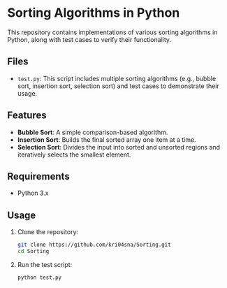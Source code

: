 # Sorting Algorithms in Python

This repository contains implementations of various sorting algorithms in Python, along with test cases to verify their functionality.

## Files

- `test.py`: This script includes multiple sorting algorithms (e.g., bubble sort, insertion sort, selection sort) and test cases to demonstrate their usage.

## Features

- **Bubble Sort**: A simple comparison-based algorithm.
- **Insertion Sort**: Builds the final sorted array one item at a time.
- **Selection Sort**: Divides the input into sorted and unsorted regions and iteratively selects the smallest element.

## Requirements

- Python 3.x

## Usage

1. Clone the repository:
    ```bash
    git clone https://github.com/kri04sna/Sorting.git
    cd Sorting
    ```

2. Run the test script:
    ```bash
    python test.py
    ```
